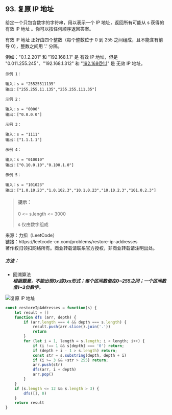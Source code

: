 ## 93. 复原 IP 地址

<p>
给定一个只包含数字的字符串，用以表示一个 IP 地址，返回所有可能从 s 获得的 有效 IP 地址 。你可以按任何顺序返回答案。

有效 IP 地址 正好由四个整数（每个整数位于 0 到 255 之间组成，且不能含有前导 0），整数之间用 '.' 分隔。

例如："0.1.2.201" 和 "192.168.1.1" 是 有效 IP 地址，但是 "0.011.255.245"、"192.168.1.312" 和 "192.168@1.1" 是 无效 IP 地址。
</p>

```
示例 1：

输入：s = "25525511135"
输出：["255.255.11.135","255.255.111.35"]

示例 2：

输入：s = "0000"
输出：["0.0.0.0"]

示例 3：

输入：s = "1111"
输出：["1.1.1.1"]

示例 4：

输入：s = "010010"
输出：["0.10.0.10","0.100.1.0"]

示例 5：

输入：s = "101023"
输出：["1.0.10.23","1.0.102.3","10.1.0.23","10.10.2.3","101.0.2.3"]
```

> #### 提示： <br>
> 0 <= s.length <= 3000
>
> s 仅由数字组成

<p style="font-size: 14px">
来源：力扣（LeetCode） <br>
链接：https://leetcode-cn.com/problems/restore-ip-addresses <br>
著作权归领扣网络所有。商业转载请联系官方授权，非商业转载请注明出处。
</p>

##### 方法：
- 回溯算法    
  **_根据题意，不能出现0x或0xx形式；每个区间数值在0~255之间；一个区间数值1~3位数字。_**
  
![复原 IP 地址](https://pic.leetcode-cn.com/5276b1631cb1fc47d8d88dd021f1302213291bf05bfdfdc6209370ce9034be83-image.png)

```js
const restoreIpAddresses = function(s) {
    let result = []
    function dfs (arr, depth) {
        if (arr.length === 4 && depth === s.length) {
            result.push(arr.slice().join('.'))
            return
        }
        for (let i = 1, length = s.length; i < length; i++) {
            if (i !== 1 && s[depth] === '0') return;
            if (depth + i - 1 > s.length) return;
            const str = s.substring(depth, depth + i)
            if (i >= 3 && +str > 255) return;
            arr.push(str)
            dfs(arr, i + depth)
            arr.pop()
        }
    }
    if (s.length <= 12 && s.length > 3) {
        dfs([], 0)
    }
    return result
}
```

